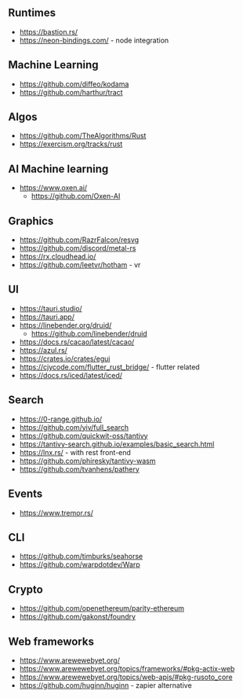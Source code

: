 ## Runtimes

- https://bastion.rs/
- https://neon-bindings.com/ - node integration

## Machine Learning

- https://github.com/diffeo/kodama
- https://github.com/harthur/tract

## Algos

- https://github.com/TheAlgorithms/Rust
- https://exercism.org/tracks/rust

## AI Machine learning

- https://www.oxen.ai/
    - https://github.com/Oxen-AI

## Graphics

- https://github.com/RazrFalcon/resvg
- https://github.com/discord/metal-rs
- https://rx.cloudhead.io/
- https://github.com/leetvr/hotham - vr

## UI

- https://tauri.studio/
- https://tauri.app/
- https://linebender.org/druid/
    - https://github.com/linebender/druid
- https://docs.rs/cacao/latest/cacao/
- https://azul.rs/
- https://crates.io/crates/egui
- https://cjycode.com/flutter_rust_bridge/ - flutter related
- https://docs.rs/iced/latest/iced/

## Search
- https://0-range.github.io/
- https://github.com/yiv/full_search 
- https://github.com/quickwit-oss/tantivy
- https://tantivy-search.github.io/examples/basic_search.html
- https://lnx.rs/ - with rest front-end
- https://github.com/phiresky/tantivy-wasm
- https://github.com/tvanhens/pathery

## Events

- https://www.tremor.rs/

## CLI

- https://github.com/timburks/seahorse
- https://github.com/warpdotdev/Warp

## Crypto

- https://github.com/openethereum/parity-ethereum
- https://github.com/gakonst/foundry

## Web frameworks

- https://www.arewewebyet.org/
- https://www.arewewebyet.org/topics/frameworks/#pkg-actix-web
- https://www.arewewebyet.org/topics/web-apis/#pkg-rusoto_core
- https://github.com/huginn/huginn - zapier alternative